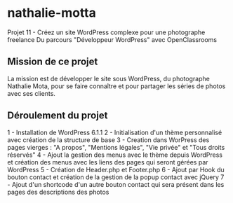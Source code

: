 # nathalie-motta

Projet 11 - Créez un site WordPress complexe pour une photographe freelance
Du parcours "Développeur WordPress" avec OpenClassrooms

## Mission de ce projet

La mission est de développer le site sous WordPress, du photographe Nathalie Mota, pour se faire connaître et pour partager les séries de photos avec ses clients.

## Déroulement du projet

1 - Installation de WordPress 6.1.1
2 - Initialisation d'un thème personnalisé avec création de la structure de base
3 - Creation dans WorPress des pages vierges : "A propos", "Mentions légales", "Vie privée" et "Tous droits réservés"
4 - Ajout la gestion des menus avec le thème depuis WordPress et création des menus avec les liens des pages qui seront gérées par WordPress
5 - Création de Header.php et Footer.php
6 - Ajout par Hook du bouton contact et création de la gestion de la popup contact avec jQuery
7 - Ajout d'un shortcode d'un autre bouton contact qui sera présent dans les pages des descriptions des photos

